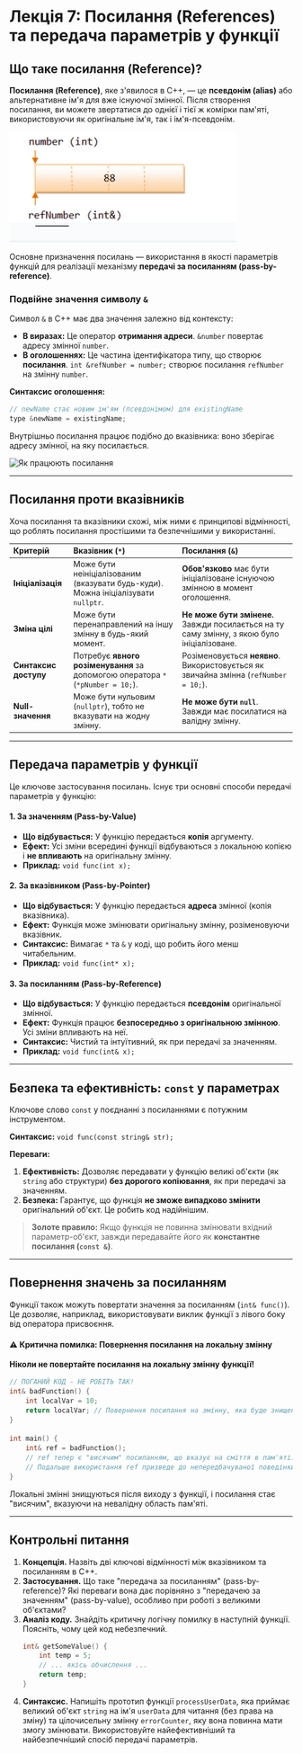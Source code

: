 # Лекція 7: Посилання (References) та передача параметрів у функції

## Що таке посилання (Reference)?

**Посилання (Reference)**, яке з'явилося в C++, — це **псевдонім (alias)** або альтернативне ім'я для вже існуючої змінної. Після створення посилання, ви можете звертатися до однієї і тієї ж комірки пам'яті, використовуючи як оригінальне ім'я, так і ім'я-псевдонім.

![Посилання](attachments/07_reference.png)

Основне призначення посилань — використання в якості параметрів функцій для реалізації механізму **передачі за посиланням (pass-by-reference)**.

### Подвійне значення символу `&`
Символ `&` в C++ має два значення залежно від контексту:
* **В виразах:** Це оператор **отримання адреси**. `&number` повертає адресу змінної `number`.
* **В оголошеннях:** Це частина ідентифікатора типу, що створює **посилання**. `int &refNumber = number;` створює посилання `refNumber` на змінну `number`.

**Синтаксис оголошення:**
```cpp
// newName стає новим ім'ям (псевдонімом) для existingName
type &newName = existingName;
````

Внутрішньо посилання працює подібно до вказівника: воно зберігає адресу змінної, на яку посилається.

![Як працюють посилання](attachments/07_how_reference_work.png)

-----

## Посилання проти вказівників

Хоча посилання та вказівники схожі, між ними є принципові відмінності, що роблять посилання простішими та безпечнішими у використанні.

| Критерій | Вказівник (`*`) | Посилання (`&`) |
| :--- | :--- | :--- |
| **Ініціалізація** | Може бути неініціалізованим (вказувати будь-куди). Можна ініціалізувати `nullptr`. | **Обов'язково** має бути ініціалізоване існуючою змінною в момент оголошення. |
| **Зміна цілі** | Може бути перенаправлений на іншу змінну в будь-який момент. | **Не може бути змінене.** Завжди посилається на ту саму змінну, з якою було ініціалізоване. |
| **Синтаксис доступу** | Потребує **явного розіменування** за допомогою оператора `*` (`*pNumber = 10;`). | Розіменовується **неявно**. Використовується як звичайна змінна (`refNumber = 10;`). |
| **Null-значення** | Може бути нульовим (`nullptr`), тобто не вказувати на жодну змінну. | **Не може бути `null`**. Завжди має посилатися на валідну змінну. |

-----

## Передача параметрів у функції

Це ключове застосування посилань. Існує три основні способи передачі параметрів у функцію:

#### 1\. За значенням (Pass-by-Value)

  * **Що відбувається:** У функцію передається **копія** аргументу.
  * **Ефект:** Усі зміни всередині функції відбуваються з локальною копією і **не впливають** на оригінальну змінну.
  * **Приклад:** `void func(int x);`

#### 2\. За вказівником (Pass-by-Pointer)

  * **Що відбувається:** У функцію передається **адреса** змінної (копія вказівника).
  * **Ефект:** Функція може змінювати оригінальну змінну, розіменовуючи вказівник.
  * **Синтаксис:** Вимагає `*` та `&` у коді, що робить його менш читабельним.
  * **Приклад:** `void func(int* x);`

#### 3\. За посиланням (Pass-by-Reference)

  * **Що відбувається:** У функцію передається **псевдонім** оригінальної змінної.
  * **Ефект:** Функція працює **безпосередньо з оригінальною змінною**. Усі зміни впливають на неї.
  * **Синтаксис:** Чистий та інтуїтивний, як при передачі за значенням.
  * **Приклад:** `void func(int& x);`

-----

## Безпека та ефективність: `const` у параметрах

Ключове слово `const` у поєднанні з посиланнями є потужним інструментом.

**Синтаксис:** `void func(const string& str);`

**Переваги:**

1.  **Ефективність:** Дозволяє передавати у функцію великі об'єкти (як `string` або структури) **без дорогого копіювання**, як при передачі за значенням.
2.  **Безпека:** Гарантує, що функція **не зможе випадково змінити** оригінальний об'єкт. Це робить код надійнішим.

> **Золоте правило:** Якщо функція не повинна змінювати вхідний параметр-об'єкт, завжди передавайте його як **константне посилання (`const &`)**.

-----

## Повернення значень за посиланням

Функції також можуть повертати значення за посиланням (`int& func()`). Це дозволяє, наприклад, використовувати виклик функції з лівого боку від оператора присвоєння.

#### ⚠️ Критична помилка: Повернення посилання на локальну змінну

**Ніколи не повертайте посилання на локальну змінну функції\!**

```cpp
// ПОГАНИЙ КОД - НЕ РОБІТЬ ТАК!
int& badFunction() {
    int localVar = 10;
    return localVar; // Повернення посилання на змінну, яка буде знищена
}

int main() {
    int& ref = badFunction();
    // ref тепер є "висячим" посиланням, що вказує на сміття в пам'яті.
    // Подальше використання ref призведе до непередбачуваної поведінки.
}
```

Локальні змінні знищуються після виходу з функції, і посилання стає "висячим", вказуючи на невалідну область пам'яті.

-----

## Контрольні питання

1.  **Концепція.** Назвіть дві ключові відмінності між вказівником та посиланням в C++.
2.  **Застосування.** Що таке "передача за посиланням" (pass-by-reference)? Які переваги вона дає порівняно з "передачею за значенням" (pass-by-value), особливо при роботі з великими об'єктами?
3.  **Аналіз коду.** Знайдіть критичну логічну помилку в наступній функції. Поясніть, чому цей код небезпечний.
    ```cpp
    int& getSomeValue() {
        int temp = 5;
        // ... якісь обчислення ...
        return temp;
    }
    ```
4.  **Синтаксис.** Напишіть прототип функції `processUserData`, яка приймає великий об'єкт `string` на ім'я `userData` для читання (без права на зміну) та цілочисельну змінну `errorCounter`, яку вона повинна мати змогу змінювати. Використовуйте найефективніший та найбезпечніший спосіб передачі параметрів.